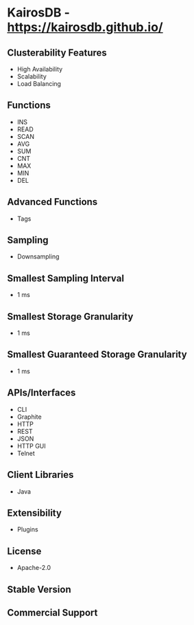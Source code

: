 # KairosDB - https://kairosdb.github.io/

## Clusterability Features
- High Availability
- Scalability
- Load Balancing

## Functions
- INS
- READ
- SCAN
- AVG
- SUM
- CNT
- MAX
- MIN
- DEL

## Advanced Functions
- Tags

## Sampling
- Downsampling

## Smallest Sampling Interval
- 1 ms

## Smallest Storage Granularity
- 1 ms

## Smallest Guaranteed Storage Granularity
- 1 ms

## APIs/Interfaces
- CLI
- Graphite
- HTTP
- REST
- JSON
- HTTP GUI
- Telnet

## Client Libraries
- Java

## Extensibility
- Plugins

## License
- Apache-2.0

## Stable Version

## Commercial Support
